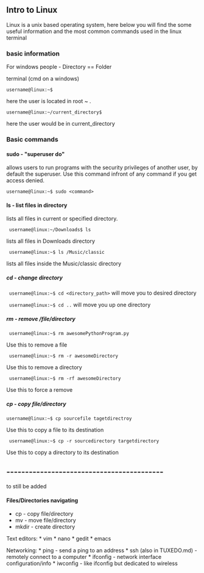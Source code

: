 ## Intro to Linux

Linux is a unix based operating system, here below you will find the some useful information and the most common
commands used in the linux terminal

### basic information

For windows people - Directory == Folder

terminal (cmd on a windows)

` username@linux:~$ `

here the user is located in root ~ .


` username@linux:~/current_directory$ `

here the user would be in current_directory

### Basic commands


#### sudo - "superuser do"
allows users to run programs with the security privileges of another user, by default the superuser.
Use this command infront of any command if you get access denied.

`username@linux:~$ sudo <command>`

#### ls - list files in directory
lists all files in current or specified directory.

` username@linux:~/Downloads$ ls`

lists all files in Downloads directory

` username@linux:~$ ls /Music/classic`

lists all files inside the Music/classic directory


##### cd - change directory

` username@linux:~$ cd <directory_path>`
will move you to desired directory

` username@linux:~$ cd ..`
will move you up one directory


##### rm - remove /file/directory

` username@linux:~$ rm awesomePythonProgram.py`

Use this to remove a file

` username@linux:~$ rm -r awesomeDirectory`

Use this to remove a directory

` username@linux:~$ rm -rf awesomeDirectory`

Use this to force a remove
##### cp - copy file/directory

` username@linux:~$ cp sourcefile tagetdirectroy `

Use this to copy a file to its destination

` username@linux:~$ cp -r sourcedirectory targetdirectory`

Use this to copy a directory to its destination

## ------------------------------------------
to still be added

#### Files/Directories navigating

* cp - copy file/directory
* mv - move file/directory
* mkdir - create directory

Text editors:
    * vim 
    * nano
    * gedit
    * emacs

Networking:
    * ping - send a ping to an address
    * ssh (also in TUXEDO.md) - remotely connect to a computer
    * ifconfig - network interface configuration/info
    * iwconfig - like ifconfig but dedicated to wireless

